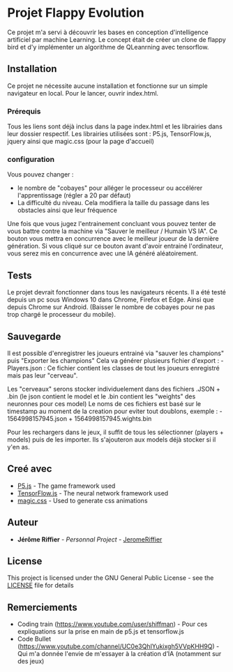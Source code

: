 # Projet Flappy Evolution

Ce projet m'a servi à découvrir les bases en conception d'intelligence artificiel par machine Learning.
Le concept était de créer un clone de flappy bird et d'y implémenter un algorithme de QLeanrning avec tensorflow.

## Installation

Ce projet ne nécessite aucune installation et fonctionne sur un simple navigateur en local.
Pour le lancer, ouvrir index.html.

### Prérequis

Tous les liens sont déjà inclus dans la page index.html et les librairies dans leur dossier respectif.
Les librairies utilisées sont : P5.js, TensorFlow.js, jquery ainsi que magic.css (pour la page d'accueil)

### configuration

Vous pouvez changer :

- le nombre de "cobayes" pour alléger le processeur ou accélérer l'apprentissage (régler a 20 par défaut)
- La difficulté du niveau. Cela modifiera la taille du passage dans les obstacles ainsi que leur fréquence

Une fois que vous jugez l'entrainement concluant vous pouvez tenter de vous battre contre la machine via "Sauver le meilleur / Humain VS IA".
Ce bouton vous mettra en concurrence avec le meilleur joueur de la dernière génération.
Si vous cliqué sur ce bouton avant d'avoir entrainé l'ordinateur, vous serez mis en concurrence avec une IA généré aléatoirement.

## Tests

Le projet devrait fonctionner dans tous les navigateurs récents.
Il a été testé depuis un pc sous Windows 10 dans Chrome, Firefox et Edge. 
Ainsi que depuis Chrome sur Android. (Baisser le nombre de cobayes pour ne pas trop chargé le processeur du mobile).

## Sauvegarde

Il est possible d'enregistrer les joueurs entrainé via "sauver les champions" puis "Exporter les champions"
Cela va générer plusieurs fichier d'export :
    - Players.json : Ce fichier contient les classes de tout les joueurs enregistré mais pas leur "cerveau".

Les "cerveaux" serons stocker individuelement dans des fichiers .JSON + .bin (le json contient le model et le .bin contient les "weights" des neuronnes pour ces model)
Le noms de ces fichiers est basé sur le timestamp au moment de la creation pour eviter tout doublons, exemple : 
    - 1564998157945.json + 1564998157945.wights.bin

Pour les rechargers dans le jeux, il suffit de tous les sélectionner (players + models) puis de les importer. 
Ils s'ajouteron aux models déjà stocker si il y'en as.

## Creé avec

* [P5.js](https://p5js.org/) - The game framework used
* [TensorFlow.js](https://www.tensorflow.org/js) - The neural network framework used
* [magic.css](https://github.com/miniMAC/magic) - Used to generate css animations


## Auteur

* **Jérôme Riffier** - *Personnal Project* - [JeromeRiffier](https://github.com/JeromeRiffier)

## License

This project is licensed under the GNU General Public License - see the [LICENSE](LICENSE) file for details

## Remerciements

* Coding train (https://www.youtube.com/user/shiffman) - Pour ces expliquations sur la prise en main de p5.js et tensorflow.js
* Code Bullet (https://www.youtube.com/channel/UC0e3QhIYukixgh5VVpKHH9Q) - Qui m'a donnée l'envie de m'essayer à la création d’IA (notamment sur des jeux)


